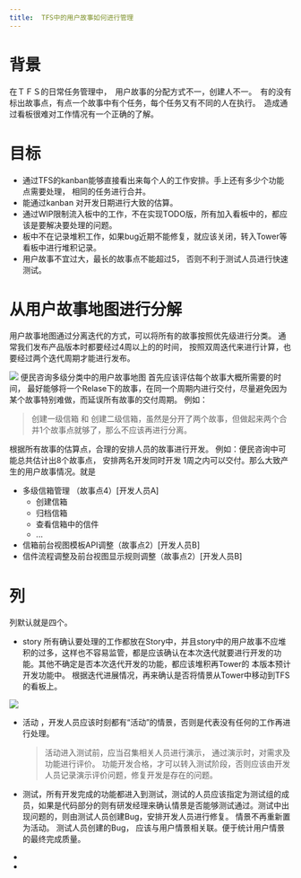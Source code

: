 ```yaml
---
title:  TFS中的用户故事如何进行管理
---
```

# 背景
在ＴＦＳ的日常任务管理中，　用户故事的分配方式不一，创建人不一。　有的没有标出故事点，有点一个故事中有个任务，每个任务又有不同的人在执行。　造成通过看板很难对工作情况有一个正确的了解。

# 目标
- 通过TFS的kanban能够直接看出来每个人的工作安排。手上还有多少个功能点需要处理， 相同的任务进行合并。
- 能通过kanban 对开发日期进行大致的估算。
- 通过WIP限制流入板中的工作，不在实现TODO版，所有加入看板中的，都应该是要解决要处理的问题。
- 板中不在记录堆积工作，如果bug近期不能修复，就应该关闭，转入Tower等看板中进行堆积记录。
- 用户故事不宜过大，最长的故事点不能超过5， 否则不利于测试人员进行快速测试。

# 从用户故事地图进行分解

用户故事地图通过分离迭代的方式，可以将所有的故事按照优先级进行分类。 通常我们发布产品版本时都要经过4周以上的的时间， 按照双周迭代来进行计算，也要经过两个迭代周期才能进行发布。

![](./../images/便民咨询用户故事地图.png)
便民咨询多级分类中的用户故事地图
首先应该评估每个故事大概所需要的时间， 最好能够将一个Relase下的故事，在同一个周期内进行交付，尽量避免因为某个故事特别难做，而延误所有故事的交付周期。
例如：
> 创建一级信箱 和 创建二级信箱，虽然是分开了两个故事，但做起来两个合并1个故事点就够了，那么不应该再进行分离。

根据所有故事的估算点，合理的安排人员的故事进行开发。
例如：便民咨询中可能总共估计出8个故事点， 安排两名开发同时开发 1周之内可以交付。那么大致产生的用户故事情况。就是

- 多级信箱管理 （故事点4）[开发人员A]
    - 创建信箱
    - 归档信箱
    - 查看信箱中的信件
    - ...
- 信箱前台视图模板API调整（故事点2）[开发人员B]
- 信件流程调整及前台视图显示规则调整（故事点2）[开发人员B]

# 列
列默认就是四个。
- story 所有确认要处理的工作都放在Story中，并且story中的用户故事不应堆积的过多，这样也不容易监管，都是应该确认在本次迭代就要进行开发的功能。其他不确定是否本次迭代开发的功能，都应该堆积再Tower的 本版本预计开发功能中。  根据迭代进展情况，再来确认是否将情景从Tower中移动到TFS的看板上。

![](./../images/2017-03-29-14-15-55.jpg)

- 活动 ，开发人员应该时刻都有“活动”的情景，否则是代表没有任何的工作再进行处理。
    > 活动进入测试前，应当召集相关人员进行演示， 通过演示时，对需求及功能进行评价。 功能开发合格，才可以转入测试阶段，否则应该由开发人员记录演示评价问题，修复开发是存在的问题。

- 测试，所有开发完成的功能都进入到测试，测试的人员应该指定为测试组的成员，如果是代码部分的则有研发经理来确认情景是否能够测试通过。测试中出现问题的，则由测试人员创建Bug，安排开发人员进行修复。 情景不再重新置为活动。
  测试人员创建的Bug， 应该与用户情景相关联。便于统计用户情景的最终完成质量。
- 
- 


